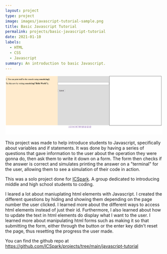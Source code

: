 ```yaml
---
layout: project
type: project
image: images/javascript-tutorial-sample.png
title: Basic Javascript Tutorial
permalink: projects/basic-javascript-tutorial
date: 2021-01-10
labels:
  - HTML
  - CSS
  - Javascript
summary: An introduction to basic Javascript.
---
```


<img class="ui image" src="../images/javascript-tutorial-image.png">

This project was made to help introduce students to Javascript, specifically about variables and if statements. It was done by having a series of questions that gave information to the user about the operation they were gonna do, then ask them to write it down on a form. The form then checks if the answer is correct and simulates printing the answer on a "terminal" for the user, allowing them to see a simulation of their code in action. 

This was a solo project done for [ICSpark](https://icspark.github.io/). A group dedicated to introducing middle and high school students to coding.

I leared a lot about maniuplating html elements with Javascript. I created the different questions by hiding and showing them depending on the page number the user clicked. I learned more about the different ways to access html elements instead of just their id. Furthermore, I also learned about how to update the text in html elements do display what I want to the user. I learned more about manipulating html forms such as making it so that submitting the form, either through the button or the enter key didn't reset the page, thus resetting the progress the user made.  

You can find the github repo at https://github.com/ICSpark/projects/tree/main/javascript-tutorial
